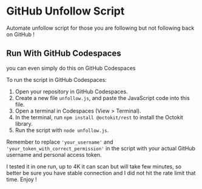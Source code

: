 # GitHub Unfollow Script
Automate unfollow script for those you are following but not following back on GitHub !

## Run With GitHub Codespaces
you can even simply do this on GitHub Codespaces

To run the script in GitHub Codespaces:

1. Open your repository in GitHub Codespaces.
2. Create a new file `unfollow.js`, and paste the JavaScript code into this file.
3. Open a terminal in Codespaces (View > Terminal).
4. In the terminal, run `npm install @octokit/rest` to install the Octokit library.
5. Run the script with `node unfollow.js`.

Remember to replace `'your_username'` and `'your_token_with_correct_permission'` in the script 
with your actual GitHub username and personal access token.

I tested it in one run, up to 4K it can scan 
but will take few minutes, so better be sure you have stable connection
and I did not hit the rate limit that time. Enjoy !
